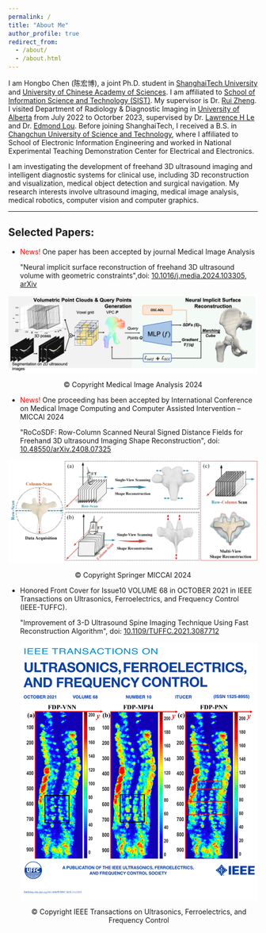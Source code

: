 ```yaml
---
permalink: /
title: "About Me"
author_profile: true
redirect_from: 
  - /about/
  - /about.html
---
```



I am Hongbo Chen (陈宏博), a joint Ph.D. student in 
[ShanghaiTech University](https://www.shanghaitech.edu.cn/eng/)
and [University of Chinese Academy of Sciences](https://english.ucas.ac.cn/). 
I am affiliated to [School of Information Science and Technology (SIST)](https://sist.shanghaitech.edu.cn/sist_en/). 
My supervisor is Dr. [Rui Zheng](https://sist.shanghaitech.edu.cn/zhengrui_en/main.htm). 
I visited Department of Radiology & Diagnostic Imaging in [University of Alberta](https://www.ualberta.ca/index.html) from July 2022 to Octorber 2023, 
supervised by Dr. [Lawrence H Le](https://sites.google.com/ualberta.ca/lel/home) and 
Dr. [Edmond Lou](https://apps.ualberta.ca/directory/person/elou). 
Before joining ShanghaiTech, 
I received a B.S. in [Changchun University of Science and Technology](https://sie.cust.edu.cn/), 
where I affiliated to School of Electronic Information Engineering and worked in National Experimental Teaching Demonstration Center for Electrical and Electronics. 


I am investigating the development of freehand 3D ultrasound imaging and intelligent diagnostic systems
for clinical use, including 3D reconstruction and visualization, medical object detection and surgical navigation. My research interests involve ultrasound imaging, medical image analysis, medical robotics, computer vision and computer graphics.

------

## Selected Papers: ##


- <span style="color: red;">News!</span>
  One paper has been accepted by journal Medical Image Analysis

  "Neural implicit surface reconstruction of freehand 3D ultrasound volume with geometric constraints",doi: [10.1016/j.media.2024.103305](https://doi.org/10.1016/j.media.2024.103305), [arXiv](https://arxiv.org/abs/2401.05915)
<div  align="center">    
<img src="/images/Fig_MIA2024.png" width = "650"  alt="Framework" align=center />
  <p style="text-align: center;">&copy; Copyright Medical Image Analysis 2024</p>

</div>

- <span style="color: red;">News!</span>
  One proceeding has been accepted by International Conference on Medical Image Computing and Computer Assisted Intervention – MICCAI 2024

  "RoCoSDF: Row-Column Scanned Neural Signed Distance Fields for Freehand 3D ultrasound Imaging Shape Reconstruction", doi: [10.48550/arXiv.2408.07325](https://doi.org/10.48550/arXiv.2408.07325)
<div  align="center">    
<img src="/images/Fig_MICCAI2024.png" width = "650"  alt="Framework" align=center />
  <p style="text-align: center;">&copy; Copyright Springer MICCAI 2024</p>

</div>



- Honored Front Cover for Issue10 VOLUME 68 in OCTOBER 2021 in IEEE Transactions on Ultrasonics, Ferroelectrics, and Frequency Control (IEEE-TUFFC).

  "Improvement of 3-D Ultrasound Spine Imaging Technique Using Fast Reconstruction Algorithm", doi: [10.1109/TUFFC.2021.3087712](https://doi.org/10.1109/TUFFC.2021.3087712)
  <div  align="center">    
  <img src="/images/UFFCCover.png" width = "500"  alt="Framework" align=center />
    <p style="text-align: center;">&copy; Copyright IEEE Transactions on Ultrasonics, Ferroelectrics, and Frequency Control</p>
  </div>
